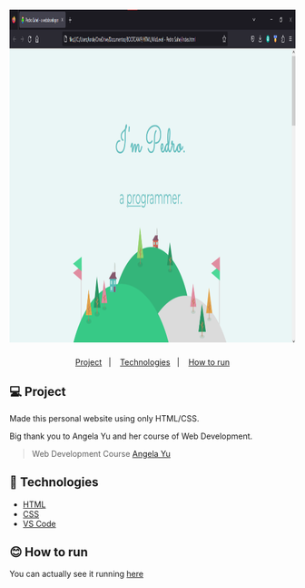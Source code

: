 <h1 align="center">
    <img alt="personal-website-img" title="Personal Website - CV" src="https://raw.githubusercontent.com/pedrosahel/Personal-Website/main/personalweb.png" width="886px" height="585px" />
</h1>

<p align="center">
  <a href="#-project">Project</a>&nbsp;&nbsp;&nbsp;|&nbsp;&nbsp;&nbsp;
  <a href="#-technologies">Technologies</a>&nbsp;&nbsp;&nbsp;|&nbsp;&nbsp;&nbsp;
  <a href="#-how-to-run">How to run</a>
</p>

## 💻 Project

Made this personal website using only HTML/CSS. 


Big thank you to Angela Yu and her course of Web Development.

> Web Development Course [Angela Yu](https://www.udemy.com/share/101qYw3@GvtEEvrCOED3CWUy5KewbgDTt52LMkblKVgavaXcdIkaraA8gY6b2zCbRl32_dH8/)


## 🔧 Technologies

- [HTML](https://developer.mozilla.org/en-US/docs/Web/HTML/)
- [CSS](https://developer.mozilla.org/en-US/docs/Web/CSS/)
- [VS Code](https://code.visualstudio.com/)

## 😊 How to run

You can actually see it running <a href="https://pedrosahel.github.io/Personal-Website/">here</a>
